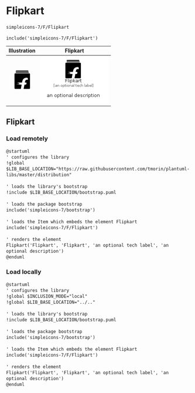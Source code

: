 # Flipkart


```text
simpleicons-7/F/Flipkart
```

```text
include('simpleicons-7/F/Flipkart')
```



| Illustration | Flipkart |
| :---: | :---: |
| ![illustration for Illustration](../../simpleicons-7/F/Flipkart.png) | ![illustration for Flipkart](../../simpleicons-7/F/Flipkart.Local.png) |




## Flipkart

### Load remotely
```plantuml
@startuml
' configures the library
!global $LIB_BASE_LOCATION="https://raw.githubusercontent.com/tmorin/plantuml-libs/master/distribution"

' loads the library's bootstrap
!include $LIB_BASE_LOCATION/bootstrap.puml

' loads the package bootstrap
include('simpleicons-7/bootstrap')

' loads the Item which embeds the element Flipkart
include('simpleicons-7/F/Flipkart')

' renders the element
Flipkart('Flipkart', 'Flipkart', 'an optional tech label', 'an optional description')
@enduml
```

### Load locally
```plantuml
@startuml
' configures the library
!global $INCLUSION_MODE="local"
!global $LIB_BASE_LOCATION="../.."

' loads the library's bootstrap
!include $LIB_BASE_LOCATION/bootstrap.puml

' loads the package bootstrap
include('simpleicons-7/bootstrap')

' loads the Item which embeds the element Flipkart
include('simpleicons-7/F/Flipkart')

' renders the element
Flipkart('Flipkart', 'Flipkart', 'an optional tech label', 'an optional description')
@enduml
```

